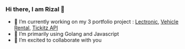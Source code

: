### Hi there, I am Rizal 👋

- 🔭 I’m currently working on my 3 portfolio project : [Lectronic](https://github.com/wafellofazztrack), [Vehicle Rental](https://github.com/rfauzi44/vehicle-rental-api), [Tickitz API](https://github.com/rfauzi44/tickitz-api)
- 🌱 I’m primarily using Golang and Javascript
- 👯 I’m excited to collaborate with you
